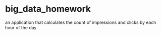 # big_data_homework
an application that calculates the count of impressions and clicks by each hour of the day
